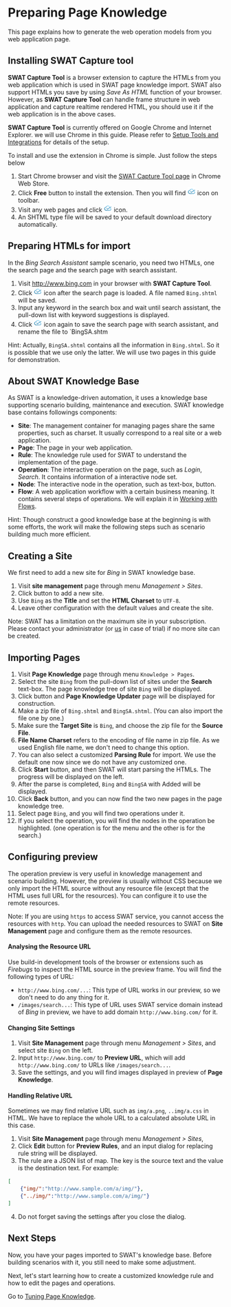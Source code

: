 Preparing Page Knowledge
===

This page explains how to generate the web operation models from you web application page.

Installing SWAT Capture tool
---

**SWAT Capture Tool** is a browser extension to capture the HTMLs from you web application which is used in SWAT page knowledge import. SWAT also support HTMLs you save by using *Save As HTML* function of your browser. However, as **SWAT Capture Tool** can handle frame structure in web application and capture realtime rendered HTML, you should use it if the web application is in the above cases.

**SWAT Capture Tool** is currently offered on Google Chrome and Internet Explorer. we will use Chrome in this guide. Please refer to [Setup Tools and Integrations](setup_tools.md#Setup_SWAT_Capture_Tool) for details of the setup. 

To install and use the extension in Chrome is simple. Just follow the steps below

1. Start Chrome browser and visit the [SWAT Capture Tool page](https://chrome.google.com/webstore/detail/lblhhpmbencpjckcgehlfndpibomonie) in Chrome Web Store.
2. Click <span class="glyphicon glyphicon-plus"></span> **Free** button to install the extension. Then you will find ![SWAT icon](assets/images/extension.png) icon on toolbar.
3. Visit any web pages and click ![SWAT icon](assets/images/extension.png) icon. 
4. An SHTML type file will be saved to your default download directory automatically.

Preparing HTMLs for import
---

In the *Bing Search Assistant* sample scenario, you need two HTMLs, one the search page and the search page with search assistant.

1. Visit http://www.bing.com in your browser with **SWAT Capture Tool**.
2. Click ![SWAT icon](assets/images/extension.png) icon after the search page is loaded. A file named `Bing.shtml` will be saved.
3. Input any keyword in the search box and wait until search assistant, the pull-down list with keyword suggestions is displayed.
4. Click ![SWAT icon](assets/images/extension.png) icon again to save the search page with search assistant, and rename the file to `BingSA.shtm

Hint: Actually, `BingSA.shtml` contains all the information in `Bing.shtml`. So it is possible that we use only the latter. We will use two pages in this guide for demonstration.

About SWAT Knowledge Base
---

As SWAT is a knowledge-driven automation, it uses a knowledge base supporting scenario building, maintenance and execution. SWAT knowledge base contains followings components:

* **Site**: The management container for managing pages share the same properties, such as charset. It usually correspond to a real site or a web application.
* **Page**: The page in your web application. 
* **Rule**: The knowledge rule used for SWAT to understand the implementation of the page.
* **Operation**: The interactive operation on the page, such as *Login*, *Search*. It contains information of a interactive node set.
* **Node**: The interactive node in the operation, such as text-box, button.
* **Flow**: A web application workflow with a certain business meaning. It contains several steps of operations. We will explain it in [Working with Flows](guide_flows.md).

Hint: Though construct a good knowledge base at the beginning is with some efforts, the work will make the following steps such as scenario building much more efficient.

Creating a Site
---

We first need to add a new site for *Bing* in SWAT knowledge base.

1. Visit **site management** page through menu *Management > Sites*.
2. Click <span class="glyphicon glyphicon-plus"></span> button to add a new site.
3. Use `Bing` as the **Title** and set the **HTML Charset** to `UTF-8`.
4. Leave other configuration with the default values and create the site.

Note: SWAT has a limitation on the maximum site in your subscription. Please contact your administrator (or [us](mailto:sales@smartekworks.com) in case of trial) if no more site can be created.

Importing Pages
---

1. Visit **Page Knowledge** page through menu `Knowledge > Pages`.
2. Select the site `Bing` from the pull-down list of sites under the **Search** text-box. The page knowledge tree of site `Bing` will be displayed.
3. Click <span class="glyphicon glyphicon-plus"></span> button and **Page Knowledge Updater** page will be displayed for construction.
4. Make a zip file of `Bing.shtml` and `BingSA.shtml`. (You can also import the file one by one.)
4. Make sure the **Target Site** is `Bing`, and choose the zip file for the **Source File**.
5. **File Name Charset** refers to the encoding of file name in zip file. As we used English file name, we don't need to change this option.
6. You can also select a customized **Parsing Rule** for import. We use the default one now since we do not have any customized one. 
7. Click **Start** button, and then SWAT will start parsing the HTMLs. The progress will be displayed on the left.
8. After the parse is completed, `Bing` and `BingSA` with <span class="label label-success">Added</span> will be displayed.
9. Click **Back** button, and you can now find the two new pages in the page knowledge tree. 
9. Select page `Bing`, and you will find two operations under it. 
10. If you select the operation, you will find the nodes in the operation be highlighted. (one operation is for the menu and the other is for the search.)

Configuring preview
---

The operation preview is very useful in knowledge management and scenario building. However, the preview is usually without CSS because we only import the HTML source without any resource file (except that the HTML uses full URL for the resources). You can configure it to use the remote resources.

Note: If you are using `https` to access SWAT service, you cannot access the resources with `http`. You can upload the needed resources to SWAT on **Site Management** page and configure them as the remote resources. 

#### Analysing the Resource URL

Use build-in development tools of the browser or extensions such as *Firebugs* to inspect the HTML source in the preview frame. You will find the following types of URL:

* `http://www.bing.com/...`: This type of URL works in our preview, so we don't need to do any thing for it.
* `/images/search...`: This type of URL uses SWAT service domain instead of *Bing* in preview, we have to add domain `http://www.bing.com/` for it.

#### Changing Site Settings

1. Visit **Site Management** page through menu *Management > Sites*, and select site `Bing` on the left.
2. Input `http://www.bing.com/` to **Preview URL**, which will add `http://www.bing.com/` to URLs like `/images/search...`.
3. Save the settings, and you will find images displayed in preview of **Page Knowledge**.

#### Handling Relative URL

Sometimes we may find relative URL such as `img/a.png`, `..img/a.css` in HTML. We have to replace the whole URL to a calculated absolute URL in this case.

1. Visit **Site Management** page through menu *Management > Sites*,
2. Click **Edit** button for **Preview Rules**, and an input dialog for replacing rule string will be displayed. 
3. The rule are a JSON list of map. The key is the source text and the value is the destination text. For example:
```json
[
	{"img/":"http://www.sample.com/a/img/"},
	{"../img/":"http://www.sample.com/a/img/"}
]
```
4. Do not forget saving the settings after you close the dialog.

Next Steps
----

Now, you have your pages imported to SWAT's knowledge base. Before building scenarios with it, you still need to make some adjustment.

Next, let's start learning how to create a customized knowledge rule and how to edit the pages and operations.

Go to [Tuning Page Knowledge](guide_tuning.md).
